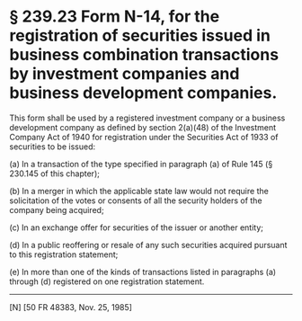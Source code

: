 # § 239.23   Form N-14, for the registration of securities issued in business combination transactions by investment companies and business development companies.

This form shall be used by a registered investment company or a business development company as defined by section 2(a)(48) of the Investment Company Act of 1940 for registration under the Securities Act of 1933 of securities to be issued: 


(a) In a transaction of the type specified in paragraph (a) of Rule 145 (§ 230.145 of this chapter); 


(b) In a merger in which the applicable state law would not require the solicitation of the votes or consents of all the security holders of the company being acquired; 


(c) In an exchange offer for securities of the issuer or another entity; 


(d) In a public reoffering or resale of any such securities acquired pursuant to this registration statement; 


(e) In more than one of the kinds of transactions listed in paragraphs (a) through (d) registered on one registration statement.



---

[N] [50 FR 48383, Nov. 25, 1985]


